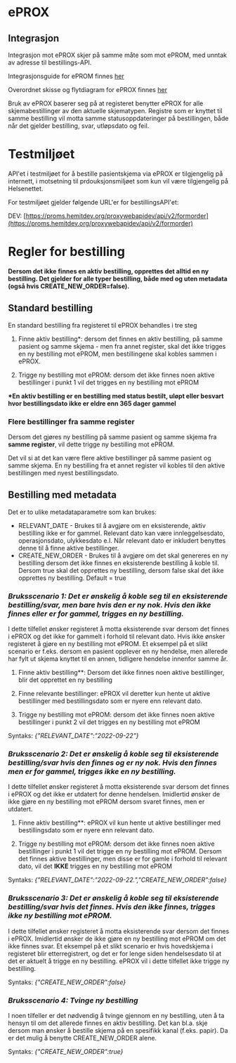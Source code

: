 # ePROX 

## Integrasjon

Integrasjon mot ePROX skjer på samme måte som mot ePROM, med unntak av adresse til bestillings-API. 

Integrasjonsguide for ePROM finnes [her](Integrasjonsguide)

Overordnet skisse og flytdiagram for ePROX finnes [her](Overordnet%20skisse%20eprox)

Bruk av ePROX baserer seg på at registeret benytter ePROX for alle skjemabestillinger av den aktuelle skjematypen. Registre som er knyttet til samme bestilling vil motta samme statusoppdateringer på bestillingen, både når det gjelder bestilling, svar, utløpsdato og feil.

# Testmiljøet

API'et i testmiljøet for å bestille pasientskjema via ePROX er tilgjengelig på internett, i motsetning til prdouksjonsmiljøet som kun vil være tilgjengelig på Helsenettet.

For testmiljøet gjelder følgende URL'er for bestillingsAPI'et:
 
DEV: [https://proms.hemitdev.org/proxywebapidev/api/v2/formorder](https://proms.hemitdev.org/proxywebapidev/api/v2/formorder)

# Regler for bestilling

**Dersom det ikke finnes en aktiv bestilling, opprettes det alltid en ny bestilling. Det gjelder for alle typer bestilling, både med og uten metadata (også hvis CREATE_NEW_ORDER=false).**

## Standard bestilling

En standard bestilling fra registeret til ePROX behandles i tre steg

1) Finne aktiv bestilling*: dersom det finnes en aktiv bestilling, på samme pasient og samme skjema - men fra annet register, skal det ikke trigges en ny bestilling mot ePROM, men bestillingene skal kobles sammen i ePROX. 

2) Trigge ny bestilling mot ePROM: dersom det ikke finnes noen aktive bestillinger i punkt 1 vil det trigges en ny bestilling mot ePROM

__*En aktiv bestilling er en bestilling med status bestilt, uløpt eller besvart hvor bestillingsdato ikke er eldre enn 365 dager gammel__

### Flere bestillinger fra samme register 

Dersom det gjøres ny bestilling på samme pasient og samme skjema fra __samme register__, vil dette trigge ny bestilling mot ePROM. 

Det vil si at det kan være flere aktive bestillinger på samme pasient og samme skjema. En ny bestilling fra et annet register vil kobles til den aktive bestillingen med nyest bestillingsdato.

## Bestilling med metadata

Det er to ulike metadataparametre som kan brukes: 

- RELEVANT_DATE - Brukes til å avgjøre om en eksisterende, aktiv bestilling ikke er for gammel. Relevant dato kan være innleggelsesdato, operasjonsdato, ulykkesdato e.l. Når relevant dato er inkludert benyttes denne til å finne aktive bestillinger.
- CREATE_NEW_ORDER - Brukes til å avgjøre om det skal genereres en ny bestilling dersom det ikke finnes en eksisterende bestilling å koble til. Dersom true skal det opprettes ny bestilling, dersom false skal det ikke opprettes ny bestilling. Default = true


### _Bruksscenario 1: Det er ønskelig å koble seg til en eksisterende bestilling/svar, men bare hvis den er ny nok. Hvis den ikke finnes eller er for gammel, trigges en ny bestilling._

I dette tilfellet ønsker registeret å motta eksisterende svar dersom det finnes i ePROX og det ikke for gammelt i forhold til relevant dato. Hvis ikke ønsker registeret å gjøre en ny bestilling mot ePROM. Et eksempel på et slikt scenario er f.eks. dersom en pasient opplever en ny hendelse, men allerede har fylt ut skjema knyttet til en annen, tidligere hendelse innenfor samme år.

1) Finne aktiv bestilling**: Dersom det ikke finnes noen aktive bestillinger, blir det opprettet en ny bestilling

2) Finne relevante bestillinger: ePROX vil deretter kun hente ut aktive bestillinger med bestillingsdato som er nyere enn relevant dato.

3) Trigge ny bestilling mot ePROM: dersom det ikke finnes noen aktive bestillinger i punkt 2 vil det trigges en ny bestilling mot ePROM


Syntaks: _{"RELEVANT_DATE":"2022-09-22"}_

### _Bruksscenario 2: Det er ønskelig å koble seg til eksisterende bestilling/svar hvis den finnes og er ny nok. Hvis den finnes men er for gammel, trigges ikke en ny bestilling._

I dette tilfellet ønsker registeret å motta eksisterende svar dersom det finnes i ePROX og det ikke er utdatert for denne hendelsen. Imidlertid ønsker de ikke gjøre en ny bestilling mot ePROM dersom svaret finnes, men er utdatert. 


1) Finne aktiv bestilling**: ePROX vil kun hente ut aktive bestillinger med bestillingsdato som er nyere enn relevant dato. 

2) Trigge ny bestilling mot ePROM: dersom det ikke finnes noen aktive bestillinger i punkt 1 vil det trigge en ny bestilling mot ePROM. Dersom det finnes aktive bestillinger, men disse er for gamle i forhold til relevant dato, vil det __IKKE__ trigges en ny bestilling mot ePROM


Syntaks: _{"RELEVANT_DATE":"2022-09-22.","CREATE_NEW_ORDER":false}_

### _Bruksscenario 3: Det er ønskelig å koble seg til eksisterende bestilling/svar hvis det finnes. Hvis den ikke finnes, trigges ikke ny bestilling mot ePROM._ 

I dette tilfellet ønsker registeret å motta eksisterende svar dersom det finnes i ePROX. Imidlertid ønsker de ikke gjøre en ny bestilling mot ePROM om det ikke finnes svar. Et eksempel på et slikt scenario er hvis hovedskjema i registeret blir etterregistrert, og det er for lenge siden hendelsesdato til at det er aktuelt å trigge en ny bestilling. ePROX vil i dette tilfellet ikke trigge ny bestilling.

Syntaks: _{"CREATE_NEW_ORDER":false}_


### _Bruksscenario 4: Tvinge ny bestilling_

I noen tilfeller er det nødvendig å tvinge gjennom en ny bestilling, uten å ta hensyn til om det allerede finnes en aktiv bestilling. Det kan bl.a. skje dersom man ønsker å bestille skjema på en spesifikk kanal (f.eks. papir). Da er det mulig å benytte CREATE_NEW_ORDER alene.

Syntaks: _{"CREATE_NEW_ORDER":true}_










